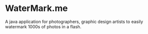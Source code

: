 # WaterMark.me
A java application for photographers, graphic design artists to easily watermark 1000s of photos in a flash.
